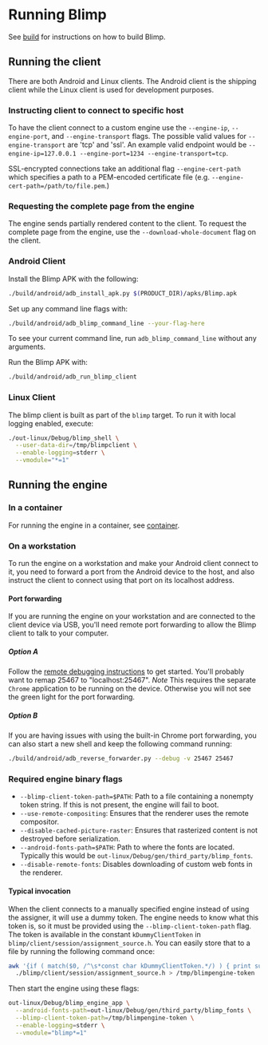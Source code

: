 # Running Blimp

See [build](build.md) for instructions on how to build Blimp.

## Running the client

There are both Android and Linux clients.  The Android client is the shipping
client while the Linux client is used for development purposes.

### Instructing client to connect to specific host

To have the client connect to a custom engine use the `--engine-ip`,
`--engine-port`, and `--engine-transport` flags. The possible valid
values for `--engine-transport` are 'tcp' and 'ssl'.
An example valid endpoint would be
`--engine-ip=127.0.0.1 --engine-port=1234 --engine-transport=tcp`.

SSL-encrypted connections take an additional flag
`--engine-cert-path` which specifies a path to a PEM-encoded certificate
file (e.g. `--engine-cert-path=/path/to/file.pem`.)

### Requesting the complete page from the engine
The engine sends partially rendered content to the client. To request the complete
page from the engine, use the `--download-whole-document` flag on the client.

### Android Client

Install the Blimp APK with the following:

```bash
./build/android/adb_install_apk.py $(PRODUCT_DIR)/apks/Blimp.apk
```

Set up any command line flags with:

```bash
./build/android/adb_blimp_command_line --your-flag-here
```

To see your current command line, run `adb_blimp_command_line` without any
arguments.

Run the Blimp APK with:

```bash
./build/android/adb_run_blimp_client
```

### Linux Client

The blimp client is built as part of the `blimp` target. To run it with local
logging enabled, execute:

```bash
./out-linux/Debug/blimp_shell \
  --user-data-dir=/tmp/blimpclient \
  --enable-logging=stderr \
  --vmodule="*=1"
```

## Running the engine

### In a container
For running the engine in a container, see [container](container.md).

### On a workstation
To run the engine on a workstation and make your Android client connect to it,
you need to forward a port from the Android device to the host, and also
instruct the client to connect using that port on its localhost address.

#### Port forwarding
If you are running the engine on your workstation and are connected to the
client device via USB, you'll need remote port forwarding to allow the Blimp
client to talk to your computer.

##### Option A
Follow the
[remote debugging instructions](https://developer.chrome.com/devtools/docs/remote-debugging)
to get started. You'll probably want to remap 25467 to "localhost:25467".
*Note* This requires the separate `Chrome` application to be running on the
device. Otherwise you will not see the green light for the port forwarding.

##### Option B
If you are having issues with using the built-in Chrome port forwarding, you can
also start a new shell and keep the following command running:

```bash
./build/android/adb_reverse_forwarder.py --debug -v 25467 25467
```

### Required engine binary flags
* `--blimp-client-token-path=$PATH`: Path to a file containing a nonempty
  token string. If this is not present, the engine will fail to boot.
* `--use-remote-compositing`: Ensures that the renderer uses the remote
  compositor.
* `--disable-cached-picture-raster`: Ensures that rasterized content is not
  destroyed before serialization.
* `--android-fonts-path=$PATH`: Path to where the fonts are located.
  Typically this would be `out-linux/Debug/gen/third_party/blimp_fonts`.
* `--disable-remote-fonts`: Disables downloading of custom web fonts in the
  renderer.

#### Typical invocation
When the client connects to a manually specified engine instead of using the
assigner, it will use a dummy token. The engine needs to know what this token
is, so it must be provided using the `--blimp-client-token-path` flag. The token
is available in the constant `kDummyClientToken` in
`blimp/client/session/assignment_source.h`. You can easily store that to a file
by running the following command once:

```bash
awk '{if ( match($0, /^\s*const char kDummyClientToken.*/) ) { print substr($5, 2, length($5)-3);} }' \
  ./blimp/client/session/assignment_source.h > /tmp/blimpengine-token
```

Then start the engine using these flags:

```bash
out-linux/Debug/blimp_engine_app \
  --android-fonts-path=out-linux/Debug/gen/third_party/blimp_fonts \
  --blimp-client-token-path=/tmp/blimpengine-token \
  --enable-logging=stderr \
  --vmodule="blimp*=1"
```
